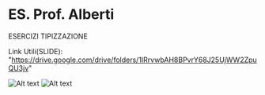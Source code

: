 # ES. Prof. Alberti

ESERCIZI TIPIZZAZIONE

Link Utili(SLIDE): "https://drive.google.com/drive/folders/1IRrvwbAH8BPvrY68J25UjWW2ZpuQU3jv"

![Alt text](https://qph.cf2.quoracdn.net/main-qimg-54dc2933c3ebac743537176957dd97f5-lq)
![Alt text](https://1.bp.blogspot.com/-2T0yE7G7UzE/UmLLRlvQtMI/AAAAAAAAAHI/OlkYZba96_I/s1600/Ascii.JPG)



